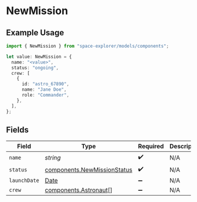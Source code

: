 # NewMission

## Example Usage

```typescript
import { NewMission } from "space-explorer/models/components";

let value: NewMission = {
  name: "<value>",
  status: "ongoing",
  crew: [
    {
      id: "astro_67890",
      name: "Jane Doe",
      role: "Commander",
    },
  ],
};
```

## Fields

| Field                                                                                         | Type                                                                                          | Required                                                                                      | Description                                                                                   |
| --------------------------------------------------------------------------------------------- | --------------------------------------------------------------------------------------------- | --------------------------------------------------------------------------------------------- | --------------------------------------------------------------------------------------------- |
| `name`                                                                                        | *string*                                                                                      | :heavy_check_mark:                                                                            | N/A                                                                                           |
| `status`                                                                                      | [components.NewMissionStatus](../../models/components/newmissionstatus.md)                    | :heavy_check_mark:                                                                            | N/A                                                                                           |
| `launchDate`                                                                                  | [Date](https://developer.mozilla.org/en-US/docs/Web/JavaScript/Reference/Global_Objects/Date) | :heavy_minus_sign:                                                                            | N/A                                                                                           |
| `crew`                                                                                        | [components.Astronaut](../../models/components/astronaut.md)[]                                | :heavy_minus_sign:                                                                            | N/A                                                                                           |